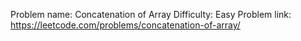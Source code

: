 Problem name: Concatenation of Array
Difficulty: Easy
Problem link: https://leetcode.com/problems/concatenation-of-array/

